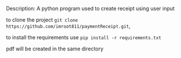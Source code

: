 Description:
A python program used to create receipt using user input 

to clone the project ```git clone https://github.com/imroot811/paymentReceipt.git```,

to install the requirements use  ```pip install -r requirements.txt```

pdf will be created in the same directory
